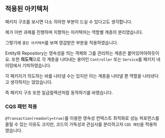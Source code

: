 ## 적용된 아키텍처

패키지 구조를 보시면 다소 의아한 부분이 드실 수 있다고도 생각합니다.

제가 이번 과제를 진행하며 지향하는 아키텍처는 역할별 계층의 분리였습니다.

그렇기에 `클린 아키텍처`를 보며 영감받은 부분을 적용하였습니다.

Entity와 Repository는 영속성을 띄는 객체와 그를 관리하는 계층은 붙어있어야하듯이요.
또한 **의도적**으로 각 계층을 나타내는 용어인 `Controller` 또는 `Service`를 패키지 네이밍에서 기피하였습니다.

각 패키지가 의도하는 바를 나타낼 수는 있지만 이는 계층을 나타낼 뿐 역할을 나타낸다고 생각하지는 않았습니다.

즉 패키지 구조 또한 일급컬렉션처럼 동작하기를 바랬습니다.

### CQS 패턴 적용

`@Transaction(readonly=true)`를 이용한 영속성 컨텍스트 최적화로 성능 퍼포먼스를 올릴 수 있는 이유도 크지만, 코드의 가독성과 관심사를 분리하고자
`CQS 패턴`을 적용하였습니다.